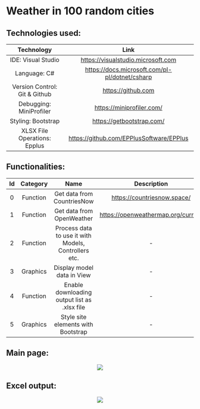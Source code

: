 # Weather in 100 random cities

## Technologies used:
 
| Technology | Link |
| :---: | :---: |
| IDE: Visual Studio | https://visualstudio.microsoft.com |
| Language: C# | https://docs.microsoft.com/pl-pl/dotnet/csharp |
| Version Control: Git & Github | https://github.com |
| Debugging: MiniProfiler | https://miniprofiler.com/ |
| Styling: Bootstrap | https://getbootstrap.com/ |
| XLSX File Operations: Epplus | https://github.com/EPPlusSoftware/EPPlus |

## Functionalities: 

| Id | Category | Name | Description |
| :---: | :---: | :---: | :---: |
| 0 | Function | Get data from CountriesNow | https://countriesnow.space/ |
| 1 | Function | Get data from OpenWeather| https://openweathermap.org/current |
| 2 | Function | Process data to use it with Models, Controllers etc. | - |
| 3 | Graphics | Display model data in View | - |
| 4 | Function | Enable downloading output list as .xlsx file | - |
| 5 | Graphics | Style site elements with Bootstrap | - |

## Main page:
<p align="center">
  <kbd>
    <img src="/XLE_Task_MichałPiotrowski/Assets/Screenshots/mainpage_new.png">
  </kbd>
</p>

## Excel output:
<p align="center">
  <kbd>
    <img src="/XLE_Task_MichałPiotrowski/Assets/Screenshots/exceldata.png">
  </kbd>
</p>
